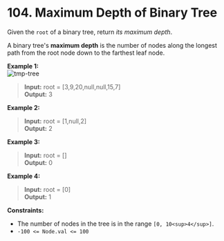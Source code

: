 # 104. Maximum Depth of Binary Tree

<div>

Given the `root` of a binary tree, return _its maximum depth_.

A binary tree's **maximum depth** is the number of nodes along the longest path from the root node down to the farthest leaf node.

**Example 1:**  
![tmp-tree](https://assets.leetcode.com/uploads/2020/11/26/tmp-tree.jpg)
> **Input:** root = [3,9,20,null,null,15,7]  
> **Output:** 3

**Example 2:**
> **Input:** root = [1,null,2]  
> **Output:** 2

**Example 3:**
> **Input:** root = []  
> **Output:** 0

**Example 4:**
> **Input:** root = [0]  
> **Output:** 1

**Constraints:**
* The number of nodes in the tree is in the range `[0, 10<sup>4</sup>]`.
* `-100 <= Node.val <= 100`
